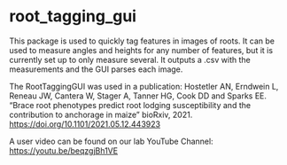 # root_tagging_gui
This package is used to quickly tag features in images of roots. It can be used to measure angles and heights for any number of features, but it is currently set up to only measure several. It outputs a .csv with the measurements and the GUI parses each image.

The RootTaggingGUI was used in a publication: 
Hostetler AN, Erndwein L, Reneau JW, Cantera W, Stager A, Tanner HG, Cook DD and Sparks EE. 
“Brace root phenotypes predict root lodging susceptibility and the contribution to anchorage in maize” bioRxiv, 2021. 
https://doi.org/10.1101/2021.05.12.443923

A user video can be found on our lab YouTube Channel: https://youtu.be/beqzgjBh1VE

